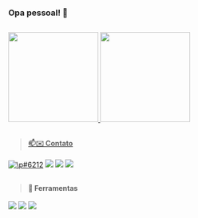 ### Opa pessoal! 🤘

##

<div>

  <a href="https://github.com/p-dr">

  <img height="180em" src="https://github-readme-stats.vercel.app/api?username=p-dr&show_icons=true&theme=dracula&include_all_commits=true&count_private=true"/>

  <img height="180em" src="https://github-readme-stats.vercel.app/api/top-langs/?username=p-dr&layout=compact&langs_count=7&theme=dracula"/>

</div>
  
##
  
 > #### 📫✉️ Contato

<div>
  
  <a href="https://ayo.so/p_dr__" ><img
  src="https://img.shields.io/badge/Discord-7289DA?style=for-the-badge&logo=discord&logoColor=white"
  target="_blank" title="\p#6212"></a> 
  <a href="mailto:pedrolopesdesouza51@gmail.com"><img
  src="https://img.shields.io/badge/-Gmail-%23333?style=for-the-badge&logo=gmail&logoColor=white"
  target="_blank"></a>  <a href="mailto:pedrolopesdesouza15@outlook.com"><img
  src="https://img.shields.io/badge/Microsoft_Outlook-0078D4?style=for-the-badge&logo=microsoft-outlook&logoColor=white"
  target="_blank"></a>  <a href="https://www.linkedin.com/in/pedro-lsouza" target="_blank"><img
  src="https://img.shields.io/badge/-LinkedIn-%230077B5?style=for-the-badge&logo=linkedin&logoColor=white"
  target="_blank"></a>

</div>
  
  ##
  
> ####  🔧 Ferramentas 
  
  <img
  src="https://img.shields.io/badge/Visual_Studio_Code-0078D4?style=for-the-badge&logo=visual%20studio%20code&logoColor=white"
  target="_blank">
  <img
  src="https://img.shields.io/badge/Notion-000000?style=for-the-badge&logo=notion&logoColor=white"
  target="_blank">
  <img
  src="https://img.shields.io/badge/GIT-E44C30?style=for-the-badge&logo=git&logoColor=white"
  target="_blank">
  
